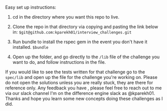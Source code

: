 Easy set up instructions:

1.  cd in the directory where you want this repo to live.

2.  Clone the repo in that directory via copying and pasting the link below in:
    `$git@github.com:kparekh01/interview_challenges.git`
    
3.  Run bundle to install the rspec gem in the event you don't have it installed.
    `$bundle`
    
4.  Open up the folder, and go directly to the `/lib` file of the challenge you want to do, and follow instructions
    in the file.  
    
If you would like to see the tests written for that challenge go to the `spec/lib` and open up the 
file for the challenge you're working on.  Please do not open the solutions unless you are really stuck, they 
are there for reference only.  Any feedback you have , please feel free to reach out to me via our slack channel
I'm on the difference engine slack as @kparekh01.  Thanks and hope you learn some new concepts doing these challenges 
as I did.


